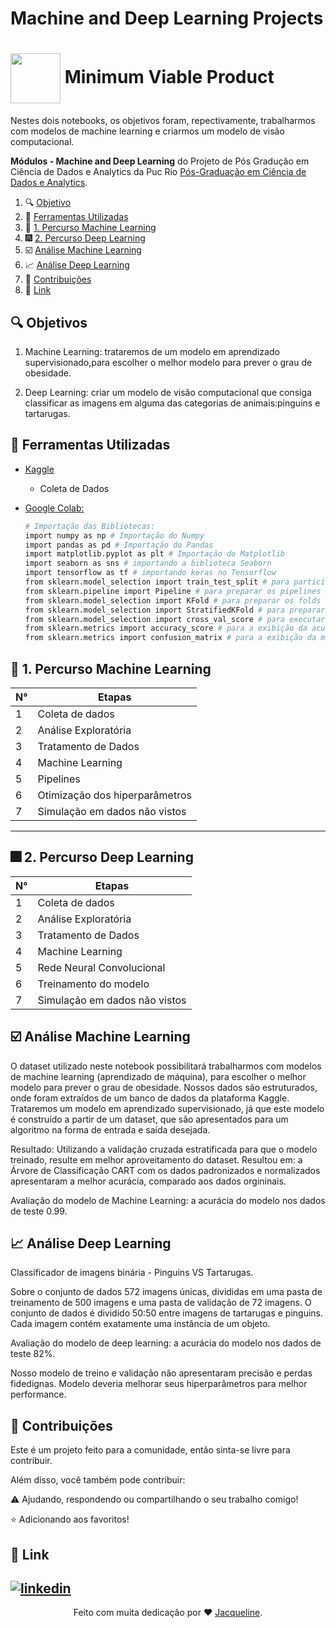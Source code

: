 # Machine and Deep Learning Projects

<h1>
    <a href="https://www.dio.me/">
     <img align="center" width="80px" src="https://chisellabs.com/blog/wp-content/uploads/2021/07/Minimum-Viable-Product-MVP.jpg"></a>
    <span> Minimum Viable Product</span>
</h1>

Nestes dois notebooks, os objetivos foram, repectivamente, trabalharmos com modelos de machine learning e criarmos um modelo de visão computacional. 

**Módulos - Machine and Deep Learning** do Projeto de Pós Gradução em Ciência de Dados e Analytics da Puc Rio  [Pós-Graduação em Ciência de Dados e Analytics](https://especializacao.ccec.puc-rio.br/especializacao/ciencia-de-dados-e-analytics).



1. 🔍 [Objetivo](#objetivo)
2. 🔨 [Ferramentas Utilizadas](#versions)  
3. 🚀 [1. Percurso Machine Learning](#percurso)
4. 🎆 [2. Percurso Deep Learning](#percurso-dl)
5. ☑️ [Análise Machine Learning](#analysis)
6. 📈 [Análise Deep Learning](#analysis-data)
7. 💬 [Contribuições](#contributors)    
8. 🔗 [Link](#link)  






## <a name="objetivo">🔍 Objetivos </a> 

1. Machine Learning: trataremos de um modelo em aprendizado supervisionado,para escolher o melhor modelo para prever o grau de obesidade.

2. Deep Learning: criar um modelo de visão computacional que consiga classificar as imagens em alguma das categorias de animais:pinguins e tartarugas.


## <a name="versions">🔨 Ferramentas Utilizadas </a>

- [Kaggle](https://azure.microsoft.com/pt-br/get-started/azure-portal)
    * Coleta de Dados
    
  
- [Google Colab:](https://colab.research.google.com/?utm_source=scs-index)
     ```bash
    # Importação das Bibliotecas:
    import numpy as np # Importação do Numpy
    import pandas as pd # Importação do Pandas
    import matplotlib.pyplot as plt # Importação do Matplotlib
    import seaborn as sns # importando a biblioteca Seaborn
    import tensorflow as tf # importando keras no Tensorflow
    from sklearn.model_selection import train_test_split # para particionar em bases de treino e teste (holdout)
    from sklearn.pipeline import Pipeline # para preparar os pipelines # para preparar os pipelines
    from sklearn.model_selection import KFold # para preparar os folds da validação cruzada
    from sklearn.model_selection import StratifiedKFold # para preparar os folds da validação estratificada
    from sklearn.model_selection import cross_val_score # para executar a validação cruzada
    from sklearn.metrics import accuracy_score # para a exibição da acurácia do modelo
    from sklearn.metrics import confusion_matrix # para a exibição da matriz de confusão
    ```

## <a name="percurso">🚀 1. Percurso Machine Learning </a>

|      N°          |    Etapas        |
| ---------------- | -----------------|
|  1  | Coleta de dados               |
|  2  | Análise Exploratória          |
|  3  | Tratamento de Dados           |
|  4  | Machine Learning              |
|  5  | Pipelines                     |
|  6  | Otimização dos hiperparâmetros|
|  7  | Simulação em dados não vistos |

---

## <a name="percurso-dl">🎆 2. Percurso Deep Learning </a>

|      N°          |    Etapas        |
| ---------------- | -----------------|
|  1  | Coleta de dados               |
|  2  | Análise Exploratória          |
|  3  | Tratamento de Dados           |
|  4  | Machine Learning              |
|  5  | Rede Neural Convolucional     |
|  6  | Treinamento do modelo         |
|  7  | Simulação em dados não vistos |


## <a name="analysis">☑️ Análise Machine Learning</a>

O dataset utilizado neste notebook possibilitará trabalharmos com modelos de machine learning (aprendizado de máquina), para escolher o melhor modelo para prever o grau de obesidade. Nossos dados são estruturados, onde foram extraídos de um banco de dados da plataforma Kaggle. Trataremos um modelo em aprendizado supervisionado, já que este modelo é construído a partir de um dataset, que são apresentados para um algoritmo na forma de entrada e saída desejada.

Resultado: Utilizando a validação cruzada estratificada para que o modelo treinado, resulte em melhor aproveitamento do dataset. Resultou em: a Árvore de Classificação CART com os dados padronizados e normalizados apresentaram a melhor acurácia, comparado aos dados orgininais.

Avaliação do modelo de Machine Learning: a acurácia do modelo nos dados de teste 0.99.

## <a name="analysis-data">📈 Análise Deep Learning</a>

Classificador de imagens binária - Pinguins VS Tartarugas.

Sobre o conjunto de dados 572 imagens únicas, divididas em uma pasta de treinamento de 500 imagens e uma pasta de validação de 72 imagens. O conjunto de dados é dividido 50:50 entre imagens de tartarugas e pinguins. Cada imagem contém exatamente uma instância de um objeto. 

Avaliação do modelo de deep learning: a acurácia do modelo nos dados de teste 82%.

Nosso modelo de treino e validação não apresentaram precisão e perdas fidedignas. Modelo deveria melhorar seus hiperparâmetros para melhor performance.

 ## <a name="contributors"> 💬 Contribuições</a>

 Este é um projeto feito para a comunidade, então sinta-se livre para contribuir.
 
 Além disso, você também pode contribuir:
 
⚠️ Ajudando, respondendo ou compartilhando o seu trabalho comigo! 

⭐ Adicionando aos favoritos! 



## <a name="link">🔗 Link</a>


[![linkedin](https://img.shields.io/badge/linkedin-0A66C2?style=for-the-badge&logo=linkedin&logoColor=white)](https://www.linkedin.com/in/jacqueline-ribeiro-743876247/)
---


<div align="center">Feito com muita dedicação por ❤️ <a href="https://github.com/jacquelinepalumbo">Jacqueline</a>.</div>


